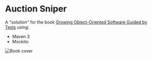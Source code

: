 Auction Sniper
==============

A _"solution"_ for the book [Growing Object-Oriented Software Guided by Tests](http://www.growing-object-oriented-software.com/) using:

 - Maven 3
 - Mockito 

![Book cover](http://www.growing-object-oriented-software.com/cover.jpg)
